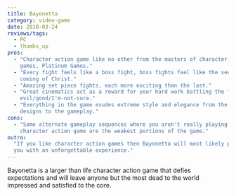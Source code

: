 ```yaml
---
title: Bayonetta
category: video-game
date: 2018-03-24
reviews/tags:
  - PC
  - thumbs_up
pros:
  - "Character action game like no other from the masters of character action
    games, Platinum Games."
  - "Every fight feels like a boss fight, boss fights feel like the second
    coming of Christ."
  - "Amazing set piece fights, each more exciting than the last."
  - "Great cinematics act as a reward for your hard work battling the forces of
    evil/good/I'm-not-sure."
  - "Everything in the game exudes extreme style and elegance from the character
    designs to the gameplay."
cons:
  - "Some alternate gameplay sequences where you aren't really playing a
    character action game are the weakest portions of the game."
outro:
  "If you like character action games then Bayonetta will most likely provide
  you with an unforgettable experience."
---
```


Bayonetta is a larger than life character action game that defies expectations
and will leave anyone but the most dead to the world impressed and satisfied to
the core.
